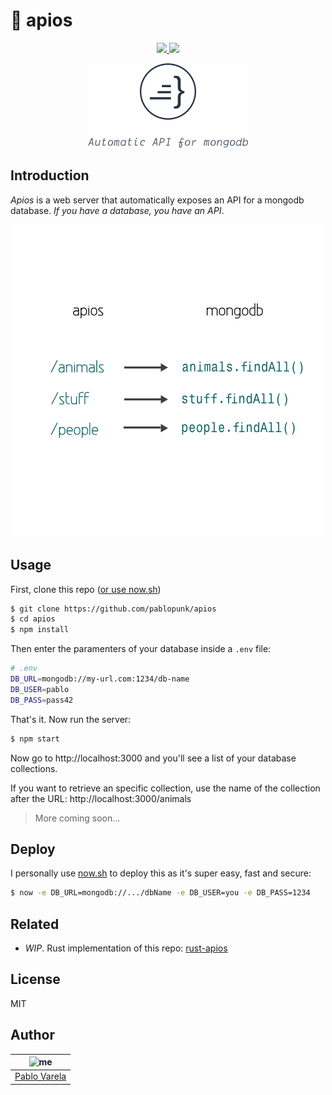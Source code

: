 # 🌱 apios

<p align="center">
  <a href="https://travis-ci.org/pablopunk/apios"><img src="https://img.shields.io/travis/pablopunk/apios.svg" /> </a>
  <a href="https://github.com/pablopunk/miny"><img src="https://img.shields.io/badge/made_with-miny-1eced8.svg" /> </a>
</p>

<p align="center">
  <img src="https://github.com/pablopunk/art/raw/master/apios/apios-page.png" alt="Header" />
</p>


## Introduction

*Apios* is a web server that automatically exposes an API for a mongodb database. *If you have a database, you have an API*.

<p align="center">
  <img src="https://github.com/pablopunk/art/raw/master/apios/apios.png" alt="Schema" />
</p>


## Usage

First, clone this repo ([or use now.sh](#deploy))

```bash
$ git clone https://github.com/pablopunk/apios
$ cd apios
$ npm install
```

Then enter the paramenters of your database inside a `.env` file:

```sh
# .env
DB_URL=mongodb://my-url.com:1234/db-name
DB_USER=pablo
DB_PASS=pass42
```

That's it. Now run the server:

```bash
$ npm start
```

Now go to http://localhost:3000 and you'll see a list of your database collections.

If you want to retrieve an specific collection, use the name of the collection after the URL: http://localhost:3000/animals

>More coming soon...


## Deploy

I personally use [now.sh](http://now.sh) to deploy this as it's super easy, fast and secure:

```bash
$ now -e DB_URL=mongodb://.../dbName -e DB_USER=you -e DB_PASS=1234
```


## Related

* *WIP*. Rust implementation of this repo: [rust-apios](https://github.com/pablopunk/rust-apios)


## License

MIT


## Author

| ![me](https://gravatar.com/avatar/fa50aeff0ddd6e63273a068b04353d9d?size=100)           |
| --------------------------------- |
| [Pablo Varela](https://pablo.life)   |

